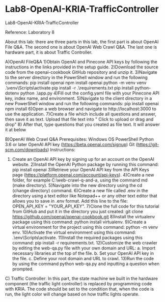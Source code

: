 # Lab8-OpenAI-KRIA-TrafficController
Lab8-OpenAI-KRIA-TrafficController


Reference: Laboratory 8

About this lab: there are three parts in this lab, the first part is about OpenAI File Q&A. The second one is about OpenAI Web Crawl Q&A. The last one is hardware part, it is about Traffic Controller.

A)OpenAI FileQ&A
1)Obtain OpenAI and Pinecone API keys by following the instructions in the links provided in the setup guide.
2)Download the source code from the openai-cookbook GitHub repository and unzip it.
3)Navigate to the server directory in the PowerShell window and run the following commands:
pip install openai
npm install openai
python -m venv venv
.\venv\Scripts\activate
pip install -r .\requirements.txt
pip install python-dotenv
python .\app.py
4)Fill out the config.yaml file with your Pinecone API key, index name, and environment.
5)Navigate to the client directory in a new PowerShell window and run the following commands:
pip install openai
npm install
6)Open a web browser and navigate to http://localhost:3000 to use the application.
7)Create a file which include all questions and answer, then save it as text. Upload that file text into " Click to upload or drag and drop"
8) After that, type questions that you created as file text. It will answer it at below
 
B)OpenAI Web Crawl Q&A
Prerequisites:
Windows OS
PowerShell
Python 3.6 or later
OpenAI API key (https://beta.openai.com/signup)
Git (https://git-scm.com/downloads)
Instructions:
1) Create an OpenAI API key by signing up for an account on the OpenAI website.
2)Install the OpenAI Python package by running this command:
pip install openai
3)Retrieve your OpenAI API key from the API Keys page (https://platform.openai.com/account/api-keys).
4)Create a new folder, for example C:\web-crawl-q-and-a, using the command md (make directory).
5)Navigate into the new directory using the cd (change directory) command.
6)Create a new file called .env in the directory using a text editor like Notepad++ or any other text editor that allows you to save in .env format. Add this line to the file: OPEN_API_KEY = "YOUR_API_KEY".
7)Clone the full code for this tutorial from GitHub and put it in the directory you just created:
git clone https://github.com/openai/openai-cookbook.git
8)Install the virtualenv package using this command: python install virtualenv.
9)Create a virtual environment for the project using this command: python -m venv env.
10)Activate the virtual environment using this command: .\env\Scripts\activate.
11)Install the required packages using this command: pip install -r requirements.txt.
12)Customize the web crawler by editing the web-qa.py file with your own domain and URL:
a. Import necessary libraries at the top of the file.
b. Set your OpenAI API key in the file.
c. Define your root domain and URL to crawl.
13)Run the code by using the command python web-qa.py and inputting a question when prompted.
 


C) Traffic Controller:
In this part, the state machine we built in the hardware component (the traffic light controller) is replaced by programming code with KRIA. The code should be set to the condition that, when the code is run, the light color will change based on how traffic lights operate.





